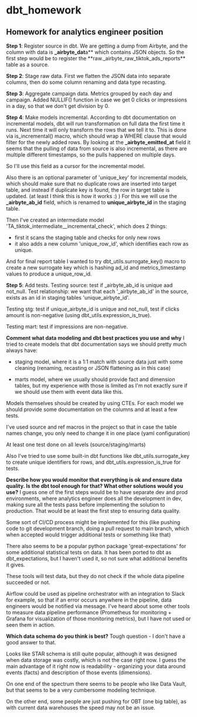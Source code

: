 # dbt_homework

## Homework for analytics engineer position

**Step 1**: Register source in dbt.
We are getting a dump from Airbyte, and the column with data is **\_airbyte_dat**a** which contains JSON objects.
So the first step would be to register the **raw.\_airbyte_raw_tiktok_ads_reports\*\* table as a source.

**Step 2**: Stage raw data.
First we flatten the JSON data into separate columns, then do some column renaming and data type recasting.

**Step 3**: Aggregate campaign data. Metrics grouped by each day and campaign. Added NULLIF() function in case we get 0 clicks or impressions in a day, so that we don't get division by 0.

**Step 4**: Make models incremental.
According to dbt documentation on incremental models, dbt will run transformation on full data the first time it runs. Next time it will only transform the rows that we tell it to.
This is done via is_incremental() macro, which should wrap a WHERE clause that would filter for the newly added rows.
By looking at the **\_airbyte_emitted_at** field it seems that the pulling of data from source is also incremental, as there are multiple different timestamps, so the pulls happened on multiple days.

So I'll use this field as a cursor for the incremental model.

Also there is an optional parameter of 'unique_key' for incremental models, which should make sure that no duplicate rows are inserted into target table, and instead if duplicate key is found, the row in target table is updated. (at least I think this is how it works :) )
For this we will use the **\_airbyte_ab_id** field, which is renamed to **unique_airbyte_id** in the staging table.

Then I've created an intermediate model 'TA_tiktok_intermediate\_\_incremental_check', which does 2 things:

- first it scans the staging table and checks for only new rows
- it also adds a new column 'unique_row_id', which identifies each row as unique.

And for final report table I wanted to try dbt_utils.surrogate_key() macro to create a new surrogate key which is hashing ad_id and metrics_timestamp values to produce a unique_row_id.

**Step 5**: Add tests.
Testing source: test if \_airbyte_ab_id is unique aad not_null. Test relationship: we want that each '\_airbyte_ab_id' in the source, exists as an id in staging tables 'unique_airbyte_id'.

Testing stg: test if unique_airbyte_id is unique and not_null, test if clicks amount is non-negative (using dbt_utils.expression_is_true).

Testing mart: test if impressions are non-negative.

**Comment what data modeling and dbt best practices you use and why**
I tried to create models that dbt documentation says we should pretty much always have:

- staging model, where it is a 1:1 match with source data just with some cleaning (renaming, recasting or JSON flattening as in this case)

- marts model, where we usually should provide fact and dimension tables, but my experience with those is limited as I'm not exactly sure if we should use them with event data like this.

Models themselves should be created by using CTEs.
For each model we should provide some documentation on the columns and at least a few tests.

I've used source and ref macros in the project so that in case the table names change, you only need to change it in one place (yaml configuration)

At least one test done on all levels (source/staging/marts)

Also I've tried to use some built-in dbt functions like dbt_utils.surrogate_key to create unique identifiers for rows, and dbt_utils.expression_is_true for tests.

**Describe how you would monitor that everything is ok and ensure data quality. Is the dbt tool enough for that? What other solutions would you use?**
I guess one of the first steps would be to have separate dev and prod environments, where analytics engineer does all the development in dev, making sure all the tests pass before implementing the solution to production.
That would be at least the first step to ensuring data quality.

Some sort of CI/CD process might be implemented for this (like pushing code to git development branch, doing a pull request to main branch, which when accepted would trigger additional tests or something like that)

There also seems to be a popular python package 'great-expectations' for some additional statistical tests on data. It has been ported to dbt as dbt_expectations, but I haven't used it, so not sure what additional benefits it gives.

These tools will test data, but they do not check if the whole data pipeline succeeded or not.

Airflow could be used as pipeline orchestrator with an integration to Slack for example, so that if an error occurs anywhere in the pipeline, data engineers would be notified via message.
I've heard about some other tools to measure data pipeline performance (Prometheus for monitoring + Grafana for visualization of those monitoring metrics), but I have not used or seen them in action.

**Which data schema do you think is best?**
Tough question - I don't have a good answer to that.

Looks like STAR schema is still quite popular, although it was designed when data storage was costly, which is not the case right now. I guess the main advantage of it right now is readability - organizing your data around events (facts) and description of those events (dimensions).

On one end of the spectrum there seems to be people who like Data Vault, but that seems to be a very cumbersome modeling technique.

On the other end, some people are just pushing for OBT (one big table), as with current data warehouses the speed may not be an issue.
